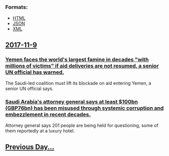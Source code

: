 
### Formats:

* [HTML](2017/11/9/index.html)
* [JSON](2017/11/9/index.json)
* [XML](2017/11/9/index.xml)
## [2017-11-9](/news/2017/11/9/index.md)

### [Yemen faces the world's largest famine in decades "with millions of victims" if aid deliveries are not resumed, a senior UN official has warned. ](/news/2017/11/9/yemen-faces-the-world-s-largest-famine-in-decades-with-millions-of-victims-if-aid-deliveries-are-not-resumed-a-senior-un-official-has-war.md)
The Saudi-led coalition must lift its blockade on aid entering Yemen, a senior UN official says.

### [Saudi Arabia's attorney general says at least $100bn (GBP76bn) has been misused through systemic corruption and embezzlement in recent decades. ](/news/2017/11/9/saudi-arabia-s-attorney-general-says-at-least-100bn-gbp76bn-has-been-misused-through-systemic-corruption-and-embezzlement-in-recent-decad.md)
Attorney general says 201 people are being held for questioning, some of them reportedly at a luxury hotel.

## [Previous Day...](/news/2017/11/8/index.md)

